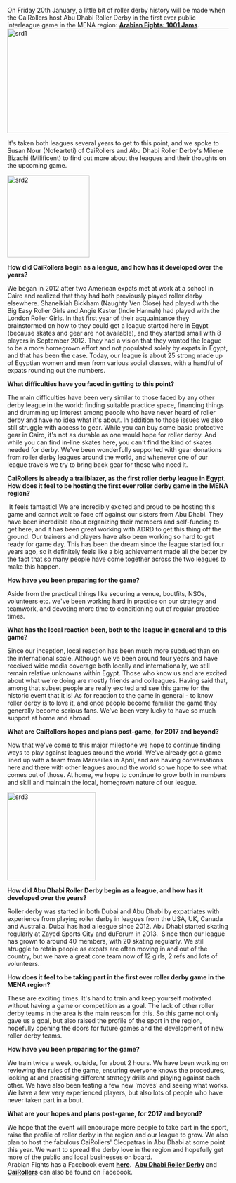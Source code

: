 <html><body><p>On Friday 20th January, a little bit of roller derby history will be made when the CaiRollers host Abu Dhabi Roller Derby in the first ever public interleague game in the MENA region: <strong><a href="https://www.facebook.com/events/403635766647515/">Arabian Fights: 1001 Jams</a></strong>.

<img class="alignnone size-full wp-image-13990" src="/2017/01/srd1.jpg" alt="srd1" width="640" height="238">

It's taken both leagues several years to get to this point, and we spoke to Susan Nour (Nofearteti) of CaiRollers and Abu Dhabi Roller Derby's Milene Bizachi (Milificent) to find out more about the leagues and their thoughts on the upcoming game.

<img class="  wp-image-13991 aligncenter" src="/2017/01/srd2.jpg" alt="srd2" width="187" height="187">

<strong>How did CaiRollers begin as a league, and how has it developed over the years?</strong>
</p><div>

We began in 2012 after two American expats met at work at a school in Cairo and realized that they had both previously played roller derby elsewhere. Shaneikiah Bickham (Naughty Ven Close) had played with the Big Easy Roller Girls and Angie Kaster (Indie Hannah) had played with the London Roller Girls. In that first year of their acquaintance they brainstormed on how to they could get a league started here in Egypt (because skates and gear are not available), and they started small with 8 players in September 2012. They had a vision that they wanted the league to be a more homegrown effort and not populated solely by expats in Egypt, and that has been the case. Today, our league is about 25 strong made up of Egyptian women and men from various social classes, with a handful of expats rounding out the numbers.
<div id="x_gmail-m_-4780500211593238315divtagdefaultwrapper" dir="ltr">

<strong>What difficulties have you faced in getting to this point?</strong>

</div>
</div>
<div></div>
<div>

The main difficulties have been very similar to those faced by any other derby league in the world: finding suitable practice space, financing things and drumming up interest among people who have never heard of roller derby and have no idea what it's about. In addition to those issues we also still struggle with access to gear. While you can buy some basic protective gear in Cairo, it's not as durable as one would hope for roller derby. And while you can find in-line skates here, you can't find the kind of skates needed for derby. We've been wonderfully supported with gear donations from roller derby leagues around the world, and whenever one of our league travels we try to bring back gear for those who need it.
<div id="x_gmail-m_-4780500211593238315divtagdefaultwrapper" dir="ltr">

<strong>CaiRollers is already a trailblazer, as the first roller derby league in Egypt.  How does it feel to be hosting the first ever roller derby game in the MENA region?</strong>

</div>
</div>
<div></div>
<div>

 It feels fantastic! We are incredibly excited and proud to be hosting this game and cannot wait to face off against our sisters from Abu Dhabi. They have been incredible about organizing their members and self-funding to get here, and it has been great working with ADRD to get this thing off the ground. Our trainers and players have also been working so hard to get ready for game day. This has been the dream since the league started four years ago, so it definitely feels like a big achievement made all the better by the fact that so many people have come together across the two leagues to make this happen.
<div id="x_gmail-m_-4780500211593238315divtagdefaultwrapper" dir="ltr">

<strong>How have you been preparing for the game?</strong>

</div>
</div>
<div></div>
<div>

Aside from the practical things like securing a venue, boutfits, NSOs, volunteers etc. we've been working hard in practice on our strategy and teamwork, and devoting more time to conditioning out of regular practice times.
<div id="x_gmail-m_-4780500211593238315divtagdefaultwrapper" dir="ltr">

<strong>What has the local reaction been, both to the league in general and to this game?</strong>

</div>
</div>
<div></div>
<div>

Since our inception, local reaction has been much more subdued than on the international scale. Although we've been around four years and have received wide media coverage both locally and internationally, we still remain relative unknowns within Egypt. Those who know us and are excited about what we're doing are mostly friends and colleagues. Having said that, among that subset people are really excited and see this game for the historic event that it is! As for reaction to the game in general - to know roller derby is to love it, and once people become familiar the game they generally become serious fans. We've been very lucky to have so much support at home and abroad.
<div id="x_gmail-m_-4780500211593238315divtagdefaultwrapper" dir="ltr">

<strong>What are CaiRollers hopes and plans post-game, for 2017 and beyond? </strong>

Now that we've come to this major milestone we hope to continue finding ways to play against leagues around the world. We've already got a game lined up with a team from Marseilles in April, and are having conversations here and there with other leagues around the world so we hope to see what comes out of those. At home, we hope to continue to grow both in numbers and skill and maintain the local, homegrown nature of our league.

<img class="  wp-image-13992 aligncenter" src="/2017/01/srd3.jpg" alt="srd3" width="201" height="201">

</div>
</div>
<div>

<strong>How did Abu Dhabi Roller Derby begin as a league, and how has it developed over the years?</strong>

Roller derby was started in both Dubai and Abu Dhabi by expatriates with experience from playing roller derby in leagues from the USA, UK, Canada and Australia. Dubai has had a league since 2012. Abu Dhabi started skating regularly at Zayed Sports City and duForum in 2013.  Since then our league has grown to around 40 members, with 20 skating regularly. We still struggle to retain people as expats are often moving in and out of the country, but we have a great core team now of 12 girls, 2 refs and lots of volunteers.

<strong>How does it feel to be taking part in the first ever roller derby game in the MENA region?</strong>

These are exciting times. It's hard to train and keep yourself motivated without having a game or competition as a goal. The lack of other roller derby teams in the area is the main reason for this. So this game not only gave us a goal, but also raised the profile of the sport in the region, hopefully opening the doors for future games and the development of new roller derby teams.

<strong>How have you been preparing for the game?</strong>

We train twice a week, outside, for about 2 hours. We have been working on reviewing the rules of the game, ensuring everyone knows the procedures, looking at and practising different strategy drills and playing against each other. We have also been testing a few new 'moves' and seeing what works. We have a few very experienced players, but also lots of people who have never taken part in a bout.

<strong>What are your hopes and plans post-game, for 2017 and beyond?</strong>

</div>
<div>We hope that the event will encourage more people to take part in the sport, raise the profile of roller derby in the region and our league to grow. We also plan to host the fabulous CaiRollers' Cleopatras in Abu Dhabi at some point this year. We want to spread the derby love in the region and hopefully get more of the public and local businesses on board.</div>
<div></div>
<div></div>
<div>Arabian Fights has a Facebook event <b><a href="https://www.facebook.com/events/403635766647515/">here</a></b>.  <b><a href="https://www.facebook.com/Abu-Dhabi-Roller-Derby-153725484785780/">Abu Dhabi Roller Derby</a></b> and <b><a href="https://www.facebook.com/CaiRollergirls/?fref=ts">CaiRollers</a></b> can also be found on Facebook.</div>
<div></div></body></html>
